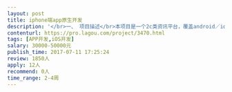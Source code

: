```yaml
---                
layout: post       
title: iphone端app原生开发           
description: '</br>一、 项目描述</br>本项目是一个2c类资讯平台，覆盖android／ios／website／wechat四端。除ios端外，其他各端已经进入实质开发。已经具备业务逻辑描述／UI设计稿，后台API正在梳理中。</br></br>二、 主要功能点</br>资讯发布 赛事报名／支付 评论 分享 第三方登录等</br></br>三、ios开发要求</br>所开发app能够满足我方设计需求，能够实现appstore上架，初版上架时无影响使用的重大bug。终端覆盖当前主流iphone手机。</br></br>四、工期要求</br>本项目工期较紧，要求8月5日之前完成初版上架提交。每日应提交工作进度简报。</br>'     
contenturl: https://pro.lagou.com/project/3470.html      
tags: [APP开发,iOS开发]            
salary: 30000-50000元          
publish_time: 2017-07-11 17:25:24         
review: 1850人                   
apply: 12人                   
recommend: 0人                   
time_range: 2-4周              
---                 
```

